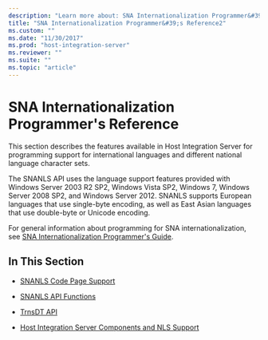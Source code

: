 ```yaml
---
description: "Learn more about: SNA Internationalization Programmer&#39;s Reference"
title: "SNA Internationalization Programmer&#39;s Reference2"
ms.custom: ""
ms.date: "11/30/2017"
ms.prod: "host-integration-server"
ms.reviewer: ""
ms.suite: ""
ms.topic: "article"
---
```

# SNA Internationalization Programmer&#39;s Reference
This section describes the features available in Host Integration Server for programming support for international languages and different national language character sets.  
  
 The SNANLS API uses the language support features provided with Windows Server 2003 R2 SP2, Windows Vista SP2, Windows 7, Windows Server 2008 SP2, and Windows Server 2012. SNANLS supports European languages that use single-byte encoding, as well as East Asian languages that use double-byte or Unicode encoding.  
  
 For general information about programming for SNA internationalization, see [SNA Internationalization Programmer's Guide](./sna-internationalization-programmer-s-guide1.md).  
  
## In This Section  
  
-   [SNANLS Code Page Support](../core/snanls-code-page-support2.md)  
  
-   [SNANLS API Functions](../core/snanls-api-functions2.md)  
  
-   [TrnsDT API](../core/trnsdt-api1.md)  
  
-   [Host Integration Server Components and NLS Support](../core/host-integration-server-components-and-nls-support2.md)
